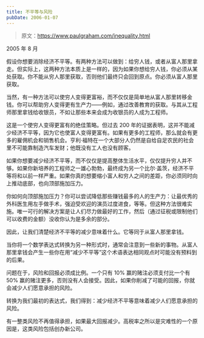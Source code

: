 ```yaml
---
title: 不平等与风险
pubDate: 2006-01-07
---
```


> 原文：https://www.paulgraham.com/inequality.html 

            
2005 年 8 月

假设你想要消除经济不平等。有两种方法可以做到：给穷人钱，或者从富人那里拿走。但实际上，这两种方法本质上是一样的，因为如果你想给穷人钱，你必须从某处获取。你不能从穷人那里获取，否则他们最终只会回到原点。你必须从富人那里获取。

当然，有一种方法可以使穷人变得更富裕，而不仅仅是简单地从富人那里转移金钱。你可以帮助穷人变得更有生产力——例如，通过改善教育的获取。与其从工程师那里拿钱给收银员，不如让那些本来会成为收银员的人成为工程师。

这是一个使穷人变得更富有的绝佳策略。但过去 200 年的证据表明，这并不能减少经济不平等，因为它也使富人变得更富有。如果有更多的工程师，那么就会有更多的雇佣机会和销售机会。亨利·福特在一个大部分人仍然是自给自足农民的社会里不可能靠制造汽车发财；他既没有工人也没有顾客。

如果你想要减少经济不平等，而不仅仅是提高整体生活水平，仅仅提升穷人并不够。如果你新培养的工程师之一雄心勃勃，最终成为另一个比尔·盖茨，经济不平等将和以前一样严重。如果你真的想要缩小富人和穷人之间的差距，你必须同时向上推动底部，也向顶部施加压力。

你如何向顶部施加压力？你可以尝试降低那些赚钱最多的人的生产力：让最优秀的外科医生用左手做手术，强迫受欢迎的演员过度进食，等等。但这种方法很难实施。唯一可行的解决方案是让人们尽力做最好的工作，然后（通过征税或限制他们可以收费的金额）没收你认为是多余的部分。

因此，让我们清楚经济不平等的减少意味着什么。它等同于从富人那里拿钱。

当你将一个数学表达式转换为另一种形式时，通常会注意到一些新的事物。从富人那里拿钱会产生一些你在用“减少不平等”这个术语表达相同观点时可能没有预料到的后果。

问题在于，风险和回报必须成比例。一个只有 10% 赢的赌注必须支付比一个有 50% 赢的赌注更多，否则没有人会接受。因此，如果你削减了可能的回报，你就会减少人们愿意承担的风险。

转换为我们最初的表达式，我们得到：减少经济不平等意味着减少人们愿意承担的风险。

有一整类风险不再值得承担，如果最大回报减少。高税率之所以是灾难性的一个原因是，这类风险包括创办新公司。
